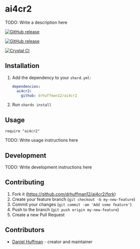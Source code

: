 # ai4cr2

TODO: Write a description here

[![GitHub release](https://img.shields.io/github/v/release/drhuffman12/ai4cr2?style=flat)](Ai4cr2::VERSION)

[![GitHub release](https://img.shields.io/github/v/release/drhuffman12/ai4cr2?style=flat)](https://github.com/drhuffman12/ai4cr2/releases/latest)

[![Crystal CI](https://github.com/drhuffman12/ai4cr2/actions/workflows/crystal.yml/badge.svg)](https://github.com/drhuffman12/ai4cr2/actions/workflows/crystal.yml)

## Installation

1. Add the dependency to your `shard.yml`:

   ```yaml
   dependencies:
     ai4cr2:
       github: drhuffman12/ai4cr2
   ```

2. Run `shards install`

## Usage

```crystal
require "ai4cr2"
```

TODO: Write usage instructions here

## Development

TODO: Write development instructions here

## Contributing

1. Fork it (<https://github.com/drhuffman12/ai4cr2/fork>)
2. Create your feature branch (`git checkout -b my-new-feature`)
3. Commit your changes (`git commit -am 'Add some feature'`)
4. Push to the branch (`git push origin my-new-feature`)
5. Create a new Pull Request

## Contributors

- [Daniel Huffman](https://github.com/drhuffman12) - creator and maintainer
